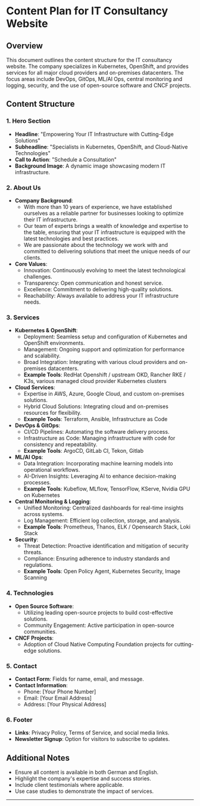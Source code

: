 # Content Plan for IT Consultancy Website

## Overview
This document outlines the content structure for the IT consultancy website. The company specializes in Kubernetes, OpenShift, and provides services for all major cloud providers and on-premises datacenters. The focus areas include DevOps, GitOps, ML/AI Ops, central monitoring and logging, security, and the use of open-source software and CNCF projects.

## Content Structure

### 1. Hero Section
- **Headline**: "Empowering Your IT Infrastructure with Cutting-Edge Solutions"
- **Subheadline**: "Specialists in Kubernetes, OpenShift, and Cloud-Native Technologies"
- **Call to Action**: "Schedule a Consultation"
- **Background Image**: A dynamic image showcasing modern IT infrastructure.

### 2. About Us
- **Company Background**: 
  - With more than 10 years of experience, we have established ourselves as a reliable partner for businesses looking to optimize their IT infrastructure.
  - Our team of experts brings a wealth of knowledge and expertise to the table, ensuring that your IT infrastructure is equipped with the latest technologies and best practices.
  - We are passionate about the technology we work with and committed to delivering solutions that meet the unique needs of our clients.
- **Core Values**:
  - Innovation: Continuously evolving to meet the latest technological challenges.
  - Transparency: Open communication and honest service.
  - Excellence: Commitment to delivering high-quality solutions.
  - Reachability: Always available to address your IT infrastructure needs.

### 3. Services
- **Kubernetes & OpenShift**:
  - Deployment: Seamless setup and configuration of Kubernetes and OpenShift environments.
  - Management: Ongoing support and optimization for performance and scalability.
  - Broad Integration: Integrating with various cloud providers and on-premises datacenters.
  - **Example Tools**: RedHat Openshift / upstream OKD, Rancher RKE / K3s, various managed cloud provider Kubernetes clusters
- **Cloud Services**:
  - Expertise in AWS, Azure, Google Cloud, and custom on-premises solutions.
  - Hybrid Cloud Solutions: Integrating cloud and on-premises resources for flexibility.
  - **Example Tools**: Terraform, Ansible, Infrastructure as Code
- **DevOps & GitOps**:
  - CI/CD Pipelines: Automating the software delivery process.
  - Infrastructure as Code: Managing infrastructure with code for consistency and repeatability.
  - **Example Tools**: ArgoCD, GitLab CI, Tekon, Gitlab
- **ML/AI Ops**:
  - Data Integration: Incorporating machine learning models into operational workflows.
  - AI-Driven Insights: Leveraging AI to enhance decision-making processes.
  - **Example Tools**: Kubeflow, MLflow, TensorFlow, KServe, Nvidia GPU on Kubernetes
- **Central Monitoring & Logging**:
  - Unified Monitoring: Centralized dashboards for real-time insights across systems.
  - Log Management: Efficient log collection, storage, and analysis.
  - **Example Tools**: Prometheus, Thanos, ELK / Opensearch Stack, Loki Stack
- **Security**:
  - Threat Detection: Proactive identification and mitigation of security threats.
  - Compliance: Ensuring adherence to industry standards and regulations.
  - **Example Tools**: Open Policy Agent, Kubernetes Security, Image Scanning

### 4. Technologies
- **Open Source Software**:
  - Utilizing leading open-source projects to build cost-effective solutions.
  - Community Engagement: Active participation in open-source communities.
- **CNCF Projects**:
  - Adoption of Cloud Native Computing Foundation projects for cutting-edge solutions.


### 5. Contact
- **Contact Form**: Fields for name, email, and message.
- **Contact Information**: 
  - Phone: [Your Phone Number]
  - Email: [Your Email Address]
  - Address: [Your Physical Address]

### 6. Footer
- **Links**: Privacy Policy, Terms of Service, and social media links.
- **Newsletter Signup**: Option for visitors to subscribe to updates.

## Additional Notes
- Ensure all content is available in both German and English.
- Highlight the company's expertise and success stories.
- Include client testimonials where applicable.
- Use case studies to demonstrate the impact of services.

---
